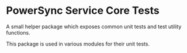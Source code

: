 # PowerSync Service Core Tests

A small helper package which exposes common unit tests and test utility functions.

This package is used in various modules for their unit tests.